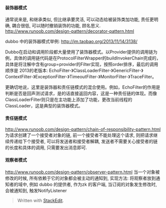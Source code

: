 #### 装饰器模式
通常说来是, 和继承类似, 但比继承要灵活, 可以动态给被装饰类加功能, 责任更明确, 耦合很低, 可以随时撤销装饰的功能, 顾名思义. 
http://www.runoob.com/design-pattern/decorator-pattern.html

dubbo 中的装饰器模式举例: 
http://jm.taobao.org/2013/11/14/3138/

Dubbo在启动和调用阶段都大量使用了装饰器模式。以Provider提供的调用链为例，具体的调用链代码是在ProtocolFilterWrapper的buildInvokerChain完成的，具体是将注解中含有group=provider的Filter实现，按照order排序，最后的调用顺序是
2013的老版本: 
EchoFilter-》ClassLoaderFilter-》GenericFilter-》ContextFilter-》ExceptionFilter-》TimeoutFilter-》MonitorFilter-》TraceFilter。

更确切地说，这里是装饰器和责任链模式的混合使用。例如，EchoFilter的作用是判断是否是回声测试请求，是的话直接返回内容，这是一种责任链的体现。而像ClassLoaderFilter则只是在主功能上添加了功能，更改当前线程的ClassLoader，这是典型的装饰器模式。

#### 责任链模式
http://www.runoob.com/design-pattern/chain-of-responsibility-pattern.html
为请求创建了一个接受者对象的链, 前一个接受者不能处理这个请求, 则把请求继续传递给下个接受者, 可以将发送者和接受者解耦, 发送者不需要关心接受者的链的长度和具体的调用, 只需要发出消息即可. 

#### 观察者模式
http://www.runoob.com/design-pattern/observer-pattern.html
当一个对象被修改的时候, 所有依赖于它的对象都会被主动的通知到, 
实现方法: 将观察者放到通知者的域中, 
例如 dubbo 的提供者, 作为zk 的客户端, 当订阅的对象发生修改时, 会被通知到, 触发NotifyListener 
> Written with [StackEdit](https://stackedit.io/).
<!--stackedit_data:
eyJoaXN0b3J5IjpbMjEzNjMzNDc5NiwtMTYzNDM3MDQzOF19
-->